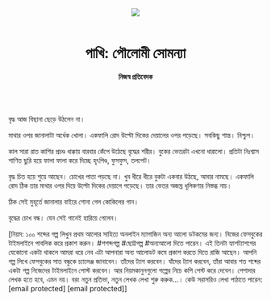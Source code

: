 <div align=center>
<img src=https://images.prothomalo.com/prothomalo-bangla/2021-01/1d75151c-eff9-4e9f-ac28-aebc4618d00f/palo_bangla_og.png />
<br><br>
<h1>পাখি: পৌলোমী সোমন্যা</h1> 
<h4>নিজস্ব প্রতিবেদক</h4>
<br><br>
</div>

বৃদ্ধ আজ বিছানা ছেড়ে উঠলেন না।

মাথার ওপর জানালাটা অর্ধেক খোলা। একফালি রোদ উল্টো দিকের দেয়ালের ওপর পড়েছে। সবকিছু শান্ত। নিশ্চুপ।

কাল সারা রাত কাশির প্রচণ্ড ধাক্কায় বারবার কেঁপে উঠেছে বৃদ্ধের শরীর। বুকের ভেতরটা এখনো ধারালো। প্রতিটা নিঃশ্বাস শাণিত ছুরি হয়ে ফালা ফালা করে দিচ্ছে হৃৎপিণ্ড, ফুসফুস, তলপেট।

বৃদ্ধ চিত হয়ে শুয়ে আছেন। চোখের পাতা পড়ছে না। খুব ধীরে ধীরে বুকটা একবার উঠছে, আবার নামছে। একফালি রোদ ঠিক তার মাথার ওপর দিয়ে উল্টো দিকের দেয়ালে পড়েছে। তার ভেতর অজস্র ধূলিকণার নিস্তব্ধ নাচ।

ঠিক সেই মুহূর্তে জানালার বাইরে শোনা গেল কোকিলের গান।

বৃদ্ধের চোখ বন্ধ। যেন সেই গানেই হারিয়ে গেলেন।

[নিয়ম: ১০০ শব্দের গল্প লিখুন প্রথম আলোর সাহিত্য অনলাইন ম্যাগাজিন অন্য আলো ডটকমের জন্য। নিজের ফেসবুকের টাইমলাইনে পাবলিক করে প্রকাশ করুন। #শশব্দগল্প #ছোট্টগল্প #অন্যআলো দিতে পারেন। এই তিনটা হ্যাশট্যাশগের যেকোনো একটা থাকলে আমরা ধরে নেব এটা আপনারা অন্য আলোডট কমে প্রকাশ করতে দিতে রাজি আছেন। আপনি গল্প লিখে ফেসবুকের সাত বন্ধুকে চ্যালেঞ্জ জানাবেন। তাঁদের ট্যাগ করবেন। যাঁদের ট্যাগ করবেন, তাঁরা আবার শত শব্দের একটা গল্প নিজেদের টাইমলাইনে পোস্ট করবেন। আর নিয়মকানুনগুলো গল্পের নিচে কপি পেস্ট করে দেবেন। পেশাদার লেখক হতে হবে, এমন নয়। বরং নতুন প্রতিভা, নতুন লেখক লেখা শুরু করুক...। কেউ সরাসরিও লেখা পাঠাতে পারেন: [email protected] [email protected]]

